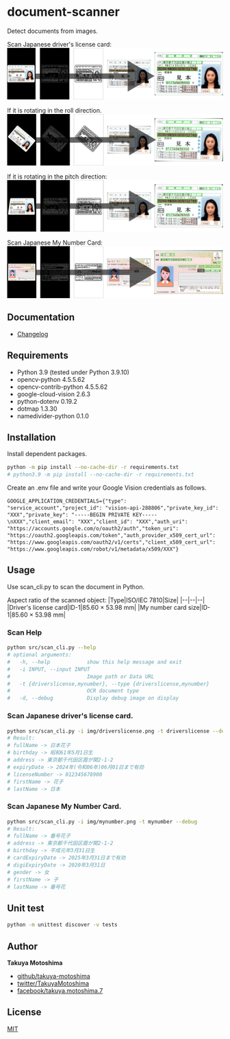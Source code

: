 # document-scanner
Detect documents from images.

Scan Japanese driver's license card:  
![driverslicense.png](screencaps/driverslicense.png)

If it is rotating in the roll direction.
![driverslicense2.png](screencaps/driverslicense2.png)

If it is rotating in the pitch direction:  
![driverslicense3.png](screencaps/driverslicense3.png)

Scan Japanese My Number Card:  
![mynumber.png](screencaps/mynumber.png)

## Documentation
* [Changelog](CHANGELOG.md)

## Requirements
- Python 3.9 (tested under Python 3.9.10)
- opencv-python 4.5.5.62
- opencv-contrib-python 4.5.5.62
- google-cloud-vision 2.6.3
- python-dotenv 0.19.2
- dotmap 1.3.30
- namedivider-python 0.1.0

## Installation
Install dependent packages.  
```sh
python -m pip install --no-cache-dir -r requirements.txt
# python3.9 -m pip install --no-cache-dir -r requirements.txt
```

Create an .env file and write your Google Vision credentials as follows.
```text
GOOGLE_APPLICATION_CREDENTIALS={"type": "service_account","project_id": "vision-api-288806","private_key_id": "XXX","private_key": "-----BEGIN PRIVATE KEY-----\nXXX","client_email": "XXX","client_id": "XXX","auth_uri": "https://accounts.google.com/o/oauth2/auth","token_uri": "https://oauth2.googleapis.com/token","auth_provider_x509_cert_url": "https://www.googleapis.com/oauth2/v1/certs","client_x509_cert_url": "https://www.googleapis.com/robot/v1/metadata/x509/XXX"}
```

## Usage
Use scan_cli.py to scan the document in Python.  

Aspect ratio of the scanned object:
|Type|ISO/IEC 7810|Size|
|--|--|--|
|Driver's license card|ID-1|85.60 × 53.98 mm|
|My number card size|ID-1|85.60 × 53.98 mm|

### Scan Help
```sh
python src/scan_cli.py --help
# optional arguments:
#   -h, --help            show this help message and exit
#   -i INPUT, --input INPUT
#                         Image path or Data URL
#   -t {driverslicense,mynumber}, --type {driverslicense,mynumber}
#                         OCR document type
#   -d, --debug           Display debug image on display
```

### Scan Japanese driver's license card.
```sh
python src/scan_cli.py -i img/driverslicense.png -t driverslicense --debug
# Result:
# fullName -> 日本花子
# birthday -> 昭和61年5月1日生
# address -> 東京都千代田区霞が関2-1-2
# expiryDate -> 2024年(令和06年)06月01日まで有効
# licenseNumber -> 012345678900
# firstName -> 花子
# lastName -> 日本
```

### Scan Japanese My Number Card.
```sh
python src/scan_cli.py -i img/mynumber.png -t mynumber --debug
# Result:
# fullName -> 番号花子
# address -> 東京都千代田区霞が関2-1-2
# birthday -> 平成元年3月31日生
# cardExpiryDate -> 2025年3月31日まで有効
# digiExpiryDate -> 2020年3月31日
# gender -> 女
# firstName -> 子
# lastName -> 番号花
```

## Unit test
```sh
python -m unittest discover -v tests
```

## Author
**Takuya Motoshima**

* [github/takuya-motoshima](https://github.com/takuya-motoshima)
* [twitter/TakuyaMotoshima](https://twitter.com/TakuyaMotoshima)
* [facebook/takuya.motoshima.7](https://www.facebook.com/takuya.motoshima.7)

## License
[MIT](LICENSE)